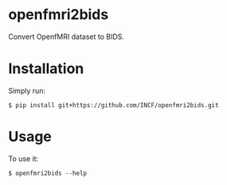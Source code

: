 # openfmri2bids

Convert OpenfMRI dataset to BIDS.


# Installation

Simply run:

    $ pip install git+https://github.com/INCF/openfmri2bids.git


# Usage

To use it:

    $ openfmri2bids --help

